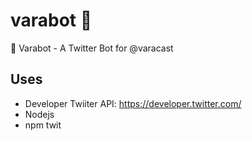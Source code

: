 # varabot :robot:
🤖 Varabot - A Twitter Bot for @varacast

## Uses

- Developer Twiiter API: https://developer.twitter.com/
- Nodejs
- npm twit
